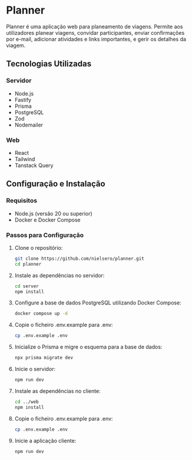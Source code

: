 # Planner

Planner é uma aplicação web para planeamento de viagens. Permite aos utilizadores planear viagens, convidar participantes, enviar confirmações por e-mail, adicionar atividades e links importantes, e gerir os detalhes da viagem.

## Tecnologias Utilizadas

### Servidor

- Node.js
- Fastify
- Prisma
- PostgreSQL
- Zod
- Nodemailer

### Web

- React
- Tailwind
- Tanstack Query

## Configuração e Instalação

### Requisitos

- Node.js (versão 20 ou superior)
- Docker e Docker Compose

### Passos para Configuração

1. Clone o repositório:

   ```bash
   git clone https://github.com/nielsero/planner.git
   cd planner
   ```

2. Instale as dependências no servidor:

   ```bash
   cd server
   npm install
   ```

3. Configure a base de dados PostgreSQL utilizando Docker Compose:

   ```bash
   docker compose up -d
   ```

4. Copie o ficheiro .env.example para .env:

   ```bash
   cp .env.example .env
   ```

5. Inicialize o Prisma e migre o esquema para a base de dados:

   ```bash
   npx prisma migrate dev
   ```

6. Inicie o servidor:

   ```bash
   npm run dev
   ```

7. Instale as dependências no cliente:

   ```bash
   cd ../web
   npm install
   ```

8. Copie o ficheiro .env.example para .env:

   ```bash
   cp .env.example .env
   ```

9. Inicie a aplicação cliente:

   ```bash
   npm run dev
   ```
